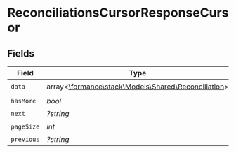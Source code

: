 # ReconciliationsCursorResponseCursor


## Fields

| Field                                                                                        | Type                                                                                         | Required                                                                                     | Description                                                                                  | Example                                                                                      |
| -------------------------------------------------------------------------------------------- | -------------------------------------------------------------------------------------------- | -------------------------------------------------------------------------------------------- | -------------------------------------------------------------------------------------------- | -------------------------------------------------------------------------------------------- |
| `data`                                                                                       | array<[\formance\stack\Models\Shared\Reconciliation](../../Models/Shared/Reconciliation.md)> | :heavy_check_mark:                                                                           | N/A                                                                                          |                                                                                              |
| `hasMore`                                                                                    | *bool*                                                                                       | :heavy_check_mark:                                                                           | N/A                                                                                          | false                                                                                        |
| `next`                                                                                       | *?string*                                                                                    | :heavy_minus_sign:                                                                           | N/A                                                                                          |                                                                                              |
| `pageSize`                                                                                   | *int*                                                                                        | :heavy_check_mark:                                                                           | N/A                                                                                          | 15                                                                                           |
| `previous`                                                                                   | *?string*                                                                                    | :heavy_minus_sign:                                                                           | N/A                                                                                          | YXVsdCBhbmQgYSBtYXhpbXVtIG1heF9yZXN1bHRzLol=                                                 |